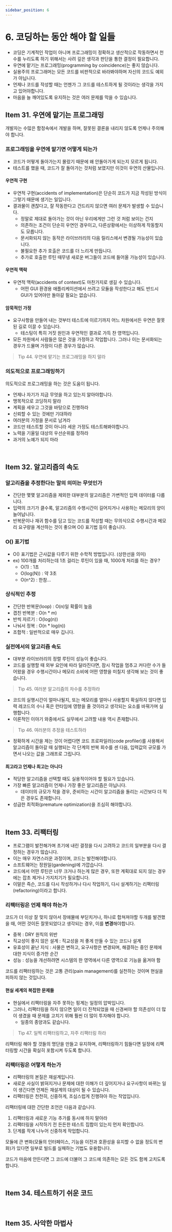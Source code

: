 ```yaml
---
sidebar_position: 6
---
```


# 6. 코딩하는 동안 해야 할 일들

- 코딩은 기계적인 작업이 아니며 프로그래밍이 정확하고 생산적으로 작동하면서 천수를 누리도록 하기 위해서는 사려 깊은 생각과 판단을 통한 결정이 필요합니다.
- 우연에 맡기는 프로그래밍(programming by coincidence)는 좋지 않습니다.
- 실용주의 프로그래머는 모든 코드를 비판적으로 바라봐야하며 자신의 코드도 예외가 아닙니다.
- 언제나 코드를 작성할 때는 언젠가 그 코드를 테스트하게 될 것이라는 생각을 가지고 있어야합니다.
- 마음을 늘 깨어있도록 유지하는 것은 여러 문제를 막을 수 있습니다.

## Item 31. 우연에 맡기는 프로그래밍

개발자는 수많은 함정속에서 개발을 하며, 잘못된 결론을 내리지 않도록 언제나 주의해야 합니다.

### 프로그래밍을 우연에 맡기면 어떻게 되는가

- 코드가 어떻게 돌아가는지 몰랐기 때문에 왜 안돌아가게 되는지 모르게 됩니다.
- 테스트를 했을 때, 코드가 잘 돌아가는 것처럼 보였지만 이것이 우연의 산물입니다.

#### 우연적 구현

- 우연적 구현(accidents of implementation)은 단순히 코드가 지금 작성된 방식이 그렇기 때문에 생기는 일입니다.
- 결과물이 괜찮다고, 잘 작동한다고 건드리지 않으면 여러 문제가 발생할 수 있습니다.
  - 정말로 제대로 돌아가는 것이 아닌 우리에게만 그런 것 처럼 보이는 건지
  - 의존하는 조건이 단순히 우연인 경우이고, 다른상황에서는 이상하게 작동할지도 모릅니다.
  - 문서화되지 않는 동작은 라이브러리의 다음 릴리스에서 변경될 가능성이 있습니다.
  - 불필요한 추가 호출은 코드를 더 느리게 만듭니다.
  - 추가로 호출한 루틴 때무넹 새로운 버그들이 코드에 들어올 가능성이 있습니다.

#### 우연적 맥락

- 우연적 맥락(accidents of context)도 마찬가지로 생길 수 있습니다.
  - 어떤 GUI 환경용 애플리케이션에서 쓰려고 모듈을 작성한다고 해도 반드시 GUI가 있어야만 돌아갈 필요는 없습니다.

#### 암묵적인 가정

- 요구사항을 만들어 내는 것부터 테스트에 이르기까지 어느 차원에서든 우연은 잘못된 길로 이끌 수 있습니다.
  - 테스팅이 특히 거짓 원인과 우연적인 결과로 가득 찬 영역입니다.
- 모든 차원에서 사람들은 많은 것을 가정하고 작업합니다. 그러나 이는 문서화되는 경우가 드물며 가정이 다른 경우가 많습니다.

> Tip 44. 우연에 맡기는 프로그래밍을 하지 말라

### 의도적으로 프로그래밍하기

의도적으로 프로그래밍을 하는 것은 도움이 됩니다.

- 언제나 자기가 지금 무엇을 하고 있는지 알아야합니다.
- 맹목적으로 코딩하지 말라
- 계획을 세우고 그것을 바탕으로 진행하라
- 신뢰할 수 있는 것에만 기대하라
- 여러분의 가정을 문서로 남겨라
- 코드만 테스트할 것이 아니라 세운 가정도 테스트해봐야합니다.
- 노력을 기울일 대상의 우선순위를 정하라
- 과거의 노예가 되지 마라

<br/>

## Item 32. 알고리즘의 속도

### 알고리즘을 추정한다는 말의 의미는 무엇인가

- 간단한 몇몇 알고리즘을 제외한 대부분의 알고리즘은 가변적인 입력 데이터를 다룹니다.
- 입력의 크기가 클수록, 알고리즘의 수행시간이 길어지거나 사용하는 메모리의 양이 늘어납니다.
- 반복문이나 재귀 함수를 담고 있는 코드를 작성할 때는 무의식으로 수행시간과 메모리 요구량을 계산하는 것이 좋으며 O() 표기법 등이 좋습니다.

### O() 표기법

- O() 표기법은 근사값을 다루기 위한 수학적 방법입니다. (상한선을 의미)
- ex) 100개를 처리하는데 1초 걸리는 루틴이 있을 때, 1000개 처리를 하는 경우?
  - O(1) : 1초
  - O(log(N)) : 약 3초
  - O(n^2) : 한참...

### 상식적인 추정

- 간단한 반복문(loop) : O(n)일 확률이 높음
- 겹친 반복분 : O(n \* m)
- 반씩 자르기 : O(log(n))
- 나눠서 정복 : O(n \* log(n))
- 조합적 : 일반적으로 매우 깁니다.

### 실전에서의 알고리즘 속도

- 대부분 라이브러리의 정렬 루틴이 성능이 좋습니다.
- 코드를 실행할 때 외부 요인에 따라 달라진다면, 잠시 작업을 멈추고 커다란 수가 들어왔을 경우 수행시간이나 메모리 소비에 어떤 영향을 미칠지 생각해 보는 것이 좋습니다.

> Tip 45. 여러분 알고리즘의 차수를 추정하라

- 코드의 실행시간이 얼마나될지, 또는 메모리를 얼마나 사용할지 확실하지 않다면 입력 레코드의 수나 혹은 런타임에 영향을 줄 것이라고 생각되는 요소를 바꿔가며 실행합니다.
- 이론적인 이야기 와중에서도 실무에서 고려할 내용 역시 존재합니다.

> Tip 46. 여러분의 추정을 테스트하라

- 정확하게 시간을 제는 것이 어렵다면 코드 프로파일러(code profiler)를 사용해서 알고리즘이 돌아갈 때 실행되는 각 단계의 반복 회수를 센 다음, 입력값의 규모를 가면서 나오는 값을 그래프로 그립니다.

#### 최고라고 언제나 최고는 아니다

- 적당한 알고리즘을 선택할 때도 실용적이어야 할 필요가 있습니다.
- 가장 빠른 알고리즘이 언제나 가장 좋은 알고리즘은 아닙니다.
  - 데이터의 규모가 작을 경우, 준비하는 시간이 알고리즘을 돌리는 시간보다 더 적은 경우도 존재합니다.
- 성급한 최적화(premature optimization)을 조심히 해야합니다.

<br/>

## Item 33. 리팩터링

- 프로그램이 발전해가며 초기에 내린 결정을 다시 고려하고 코드의 일부분을 다시 결정하는 경우가 많습니다.
- 이는 매우 자연스러운 과정이며, 코드는 발전해야합니다.
- 소프트웨어는 정원일(gardening)에 가깝습니다.
- 코드에서 어떤 루틴은 너무 크거나 하는게 많은 경우, 또한 계획대로 되지 않는 경우에는 잡초 제거나 가지치기가 필요합니다.
- 이말은 즉슨, 코드를 다시 작성하거나 다시 작업하기, 다시 설계하기는 리팩터링(refactoring)이라고 합니다.

### 리팩터링은 언제 해야 하는가

코드가 더 이상 잘 맞지 않아서 장애물에 부딛치거나, 하나로 합쳐져야할 두개를 발견했을 때, 어떤 것이든 잘못되었다고 생각되는 경우, 이를 **변경**해야합니다.

- 중복 : DRY 원칙의 위반
- 직교성이 좋지 않은 설계 : 직교성을 저 좋게 만들 수 있는 코드나 설계
- 유효성이 끝난 지식 : 사물은 변하고, 요구사항은 변경되며, 해결하는 중인 문제에 대한 지식이 증가한 순간
- 성능 : 성능을 개선하려면 시스템의 한 영역에서 다른 영역으로 기능을 옮겨야 함

코드를 리팩터링하는 것은 고통 관리(pain management)를 실천하는 것이며 현실을 피하지 않는 것입니다.

#### 현실 세계의 복잡한 문제들

- 현실에서 리팩터링을 자주 못하는 핑계는 일정의 압박입니다.
- 그러나, 리팩터링을 하지 않으면 일이 더 진척되었을 때 신경써야 할 의존성이 더 많이 생겼을 때 문제를 고치기 위해 훨씬 더 많이 투자해야 합니다.
  - 일종의 종양과도 같습니다.

> Tip 47. 일찍 리팩터링하고, 자주 리팩터링 하라

리팩터링 해야 할 것들의 명단을 만들고 유지하며, 리팩터링하기 힘들다면 일정에 리팩터링할 시간을 확실히 포함시켜 두도록 합니다.

### 리팩터링은 어떻게 하는가

- 리팩터링의 본질은 재설계입니다.
- 새로운 사실이 밝혀지거나 문제에 대한 이해가 더 깊어지거나 요구사항이 바뀌는 일이 생긴다면 언제든 재설계의 대상이 될 수 있습니다.
- 리팩터링은 천천히, 신중하게, 조심스럽게 진행햐아 하는 작업입니다.

리팩터링에 대한 간단한 조언은 다음과 같습니다.

1. 리팩터링과 새로운 기능 추가를 동시에 하지 말아라
2. 리팩터링을 시작하기 전 든든한 테스트 집합이 있는지 먼저 확인합니다.
3. 단계를 작게 나누어 신중하게 작업합니다.

모듈에 큰 변화(모듈의 인터페이스, 기능을 이전과 호환성을 유지할 수 없을 정도의 변화)가 있다면 일부로 빌드를 실패하는 기법도 유용합니다.

코드가 마음에 안든다면 그 코드에 더불어 그 코드에 의존하는 모든 것도 함께 고치도록 합니다.

<br/>

## Item 34. 테스트하기 쉬운 코드

<br/>

## Item 35. 사악한 마법사
